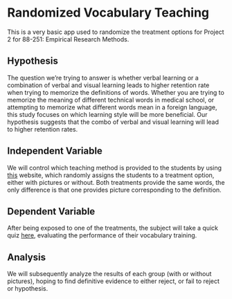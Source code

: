 # Randomized Vocabulary Teaching

This is a very basic app used to randomize the treatment options for Project 2 for 88-251: Empirical Research Methods.

## Hypothesis

The question we’re trying to answer is whether verbal learning or a combination of verbal and visual learning leads to higher retention rate when trying to memorize the definitions of words. Whether you are trying to memorize the meaning of different technical words in medical school, or attempting to memorize what different words mean in a foreign language, this study focuses on which learning style will be more beneficial. Our hypothesis suggests that the combo of verbal and visual learning will lead to higher retention rates.

## Independent Variable

We will control which teaching method is provided to the students by using [this](http://vocabulary-skmehta.rhcloud.com/) website, which randomly assigns the students to a treatment option, either with pictures or without. Both treatments provide the same words, the only difference is that one provides picture corresponding to the definition.

## Dependent Variable

After being exposed to one of the treatments, the subject will take a quick quiz [here](https://docs.google.com/forms/d/1ywbZPz-fGY8qCF7nAWD0zHgRAwyrA1XCBRwc85LYzgs/viewform?c=0&w=1), evaluating the performance of their vocabulary training.

## Analysis

We will subsequently analyze the results of each group (with or without pictures), hoping to find definitive evidence to either reject, or fail to reject or hypothesis.